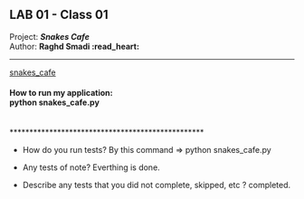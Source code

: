 ## LAB 01 - Class 01
Project: ***Snakes Cafe*** <br>
Author: **Raghd Smadi :read_heart:**
<br>
*************************************************
[snakes_cafe](https://raghdsmadi.github.io/snake-cafe/) <br>

<h4>How to run my application:
<br> python snakes_cafe.py </h4>
<br>
*************************************************
<br> 

- How do you run tests? By this command => python snakes_cafe.py <br>


- Any tests of note? Everthing is done.<br>


- Describe any tests that you did not complete, skipped, etc ? 
completed.
